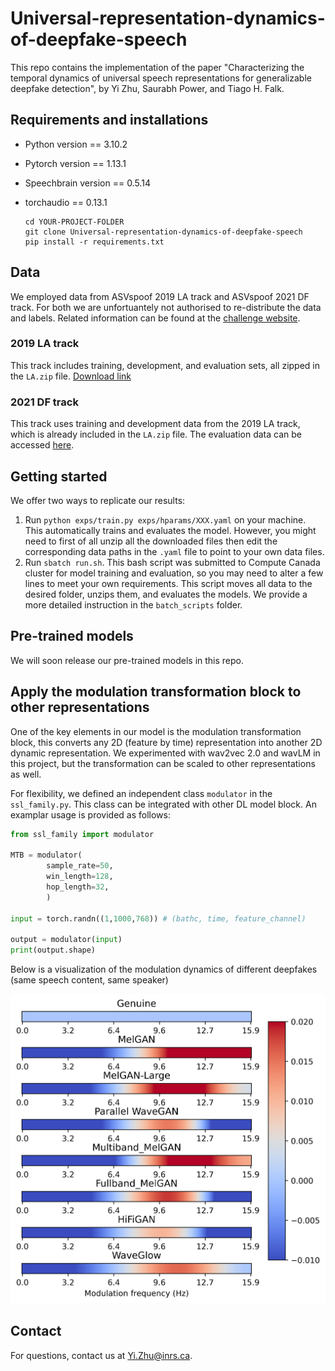 # Universal-representation-dynamics-of-deepfake-speech

This repo contains the implementation of the paper "Characterizing the temporal dynamics of universal speech representations for generalizable deepfake detection", by Yi Zhu, Saurabh Power, and Tiago H. Falk.

## Requirements and installations

* Python version == 3.10.2
* Pytorch version == 1.13.1
* Speechbrain version == 0.5.14
* torchaudio == 0.13.1

  ```shell
  cd YOUR-PROJECT-FOLDER
  git clone Universal-representation-dynamics-of-deepfake-speech
  pip install -r requirements.txt
  ```

## Data

We employed data from ASVspoof 2019 LA track and ASVspoof 2021 DF track. For both we are unfortuantely not authorised to re-distribute the data and labels. Related information can be found at the [challenge website](https://www.asvspoof.org/index2021.html).

### 2019 LA track

This track includes training, development, and evaluation sets, all zipped in the `LA.zip` file. [Download link](https://datashare.ed.ac.uk/handle/10283/3336)

### 2021 DF track

This track uses training and development data from the 2019 LA track, which is already included in the `LA.zip` file. The evaluation data can be accessed [here](https://zenodo.org/record/4835108).

## Getting started

We offer two ways to replicate our results:

1. Run `python exps/train.py exps/hparams/XXX.yaml` on your machine. This automatically trains and evaluates the model. However, you might need to first of all unzip all the downloaded files then edit the corresponding data paths in the `.yaml` file to point to your own data files.
2. Run `sbatch run.sh`. This bash script was submitted to Compute Canada cluster for model training and evaluation, so you may need to alter a few lines to meet your own requirements. This script moves all data to the desired folder, unzips them, and evaluates the models. We provide a more detailed instruction in the `batch_scripts` folder.

## Pre-trained models

We will soon release our pre-trained models in this repo.

## Apply the modulation transformation block to other representations

One of the key elements in our model is the modulation transformation block, this converts any 2D (feature by time) representation into another 2D dynamic representation. We experimented with wav2vec 2.0 and wavLM in this project, but the transformation can be scaled to other representations as well.

For flexibility, we defined an independent class `modulator` in the `ssl_family.py`. This class can be integrated with other DL model block. An examplar usage is provided as follows:

```python
from ssl_family import modulator

MTB = modulator(
		sample_rate=50,
		win_length=128,
		hop_length=32,
		)

input = torch.randn((1,1000,768)) # (bathc, time, feature_channel)

output = modulator(input)
print(output.shape)
```

Below is a visualization of the modulation dynamics of different deepfakes (same speech content, same speaker)

![1694741997462](image/README/1694741997462.png)

## Contact

For questions, contact us at [Yi.Zhu@inrs.ca]().
